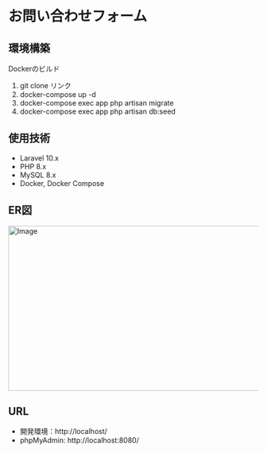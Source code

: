 # お問い合わせフォーム

## 環境構築
Dockerのビルド

1. git clone リンク
2. docker-compose up -d
3. docker-compose exec app php artisan migrate
4. docker-compose exec app php artisan db:seed

## 使用技術
- Laravel 10.x
- PHP 8.x
- MySQL 8.x
- Docker, Docker Compose

## ER図
<img width="918" height="332" alt="Image" src="https://github.com/user-attachments/assets/b993dc5a-d3f8-4128-a82c-0b4ecdab2094" />

## URL
- 開発環境：http://localhost/
- phpMyAdmin: http://localhost:8080/
